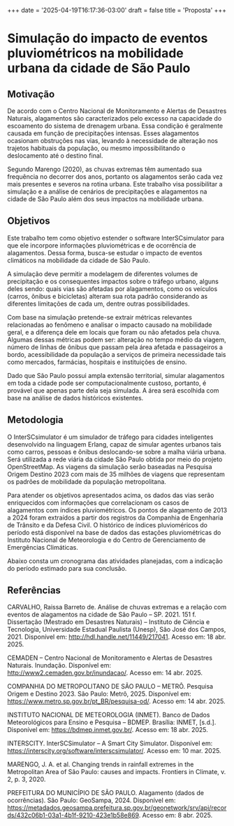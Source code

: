 +++
date = '2025-04-19T16:17:36-03:00'
draft = false
title = 'Proposta'
+++


# Simulação do impacto de eventos pluviométricos na mobilidade urbana da cidade de São Paulo
<!-- <a href="/tcc/proposta.pdf" target="_blank" class="button-link">
  📄 Ver proposta em PDF
</a> -->

## Motivação

De acordo com o Centro Nacional de Monitoramento e Alertas de Desastres Naturais, alagamentos são caracterizados pelo excesso na capacidade do escoamento do sistema de drenagem urbana. Essa condição é geralmente causada em função de precipitações intensas. Esses alagamentos ocasionam obstruções nas vias, levando à necessidade de alteração nos trajetos habituais da população, ou mesmo impossibilitando o deslocamento até o destino final.

Segundo Marengo (2020), as chuvas extremas têm aumentado sua frequência no decorrer dos anos, portanto os alagamentos serão cada vez mais presentes e severos na rotina urbana. Este trabalho visa possibilitar a simulação e a análise de cenários de precipitações e alagamentos na cidade de São Paulo além dos seus impactos na mobilidade urbana.

## Objetivos

Este trabalho tem como objetivo estender o software InterSCsimulator para que ele incorpore informações pluviométricas e de ocorrência de alagamentos. Dessa forma, busca-se estudar o impacto de eventos climáticos na mobilidade da cidade de São Paulo.

A simulação deve permitir a modelagem de diferentes volumes de precipitação e os consequentes impactos sobre o tráfego urbano, alguns deles sendo: quais vias são afetadas por alagamentos, como os veículos (carros, ônibus e bicicletas) alteram sua rota padrão considerando as diferentes limitações de cada um, dentre outras possibilidades.

Com base na simulação pretende-se extrair métricas relevantes relacionadas ao fenômeno e analisar o impacto causado na mobilidade geral, e a diferença dele em locais que foram ou não afetados pela chuva. Algumas dessas métricas podem ser:
alteração no tempo médio da viagem,
número de linhas de ônibus que passam pela área afetada e passageiros a bordo,
acessibilidade da população a serviços de primeira necessidade tais como mercados, farmácias, hospitais e instituições de ensino.

Dado que São Paulo possui ampla extensão territorial, simular alagamentos em toda a cidade pode ser computacionalmente custoso, portanto, é provável que apenas parte dela seja simulada. A área será escolhida com base na análise de dados históricos existentes.

## Metodologia

O InterSCsimulator é um simulador de tráfego para cidades inteligentes desenvolvido na linguagem Erlang, capaz de simular agentes urbanos tais como carros, pessoas e ônibus deslocando-se sobre a malha viária urbana. Será utilizada a rede viária da cidade São Paulo obtida por meio do projeto OpenStreetMap. As viagens da simulação serão baseadas na Pesquisa Origem Destino 2023 com mais de 35 milhões de viagens que representam os padrões de mobilidade da população metropolitana.

Para atender os objetivos apresentados acima, os dados das vias serão enriquecidos com informações que correlacionam os casos de alagamentos com índices pluviométricos. Os pontos de alagamento de 2013 a 2024 foram extraídos a partir dos registros da Companhia de Engenharia de Trânsito e da Defesa Civil. O histórico de índices pluvioméricos do período está disponível na base de dados das estações pluviométricas do Instituto Nacional de Meteorologia e do Centro de Gerenciamento de Emergências Climáticas.

Abaixo consta um cronograma das atividades planejadas, com a indicação do período estimado para sua conclusão.

## Referências

CARVALHO, Raissa Barreto de. Análise de chuvas extremas e a relação com eventos de alagamentos na cidade de São Paulo – SP. 2021. 151 f. Dissertação (Mestrado em Desastres Naturais) – Instituto de Ciência e Tecnologia, Universidade Estadual Paulista (Unesp), São José dos Campos, 2021. Disponível em: http://hdl.handle.net/11449/217041. Acesso em: 18 abr. 2025.

CEMADEN – Centro Nacional de Monitoramento e Alertas de Desastres Naturais. Inundação. Disponível em: http://www2.cemaden.gov.br/inundacao/. Acesso em: 14 abr. 2025.

COMPANHIA DO METROPOLITANO DE SÃO PAULO – METRÔ. Pesquisa Origem e Destino 2023. São Paulo: Metrô, 2025. Disponível em: https://www.metro.sp.gov.br/pt_BR/pesquisa-od/​. Acesso em: 14 abr. 2025.

INSTITUTO NACIONAL DE METEOROLOGIA (INMET). Banco de Dados Meteorológicos para Ensino e Pesquisa – BDMEP. Brasília: INMET, [s.d.]. Disponível em: https://bdmep.inmet.gov.br/​. Acesso em: 18 abr. 2025.

INTERSCITY. InterSCSimulator – A Smart City Simulator. Disponível em: https://interscity.org/software/interscsimulator/. Acesso em: 10 mar. 2025.

MARENGO, J. A. et al. Changing trends in rainfall extremes in the Metropolitan Area of São Paulo: causes and impacts. Frontiers in Climate, v. 2, p. 3, 2020.

PREFEITURA DO MUNICÍPIO DE SÃO PAULO. Alagamento (dados de ocorrências). São Paulo: GeoSampa, 2024. Disponível em: https://metadados.geosampa.prefeitura.sp.gov.br/geonetwork/srv/api/records/432c06b1-03a1-4b1f-9210-423e1b58e869​. Acesso em: 8 abr. 2025.


